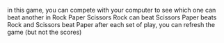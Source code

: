 in this game, you can compete with your computer to see 
which one can beat another in Rock Paper Scissors
Rock can beat Scissors
Paper beats Rock
and Scissors beat Paper
after each set of play, you can refresh the game (but not the scores)
